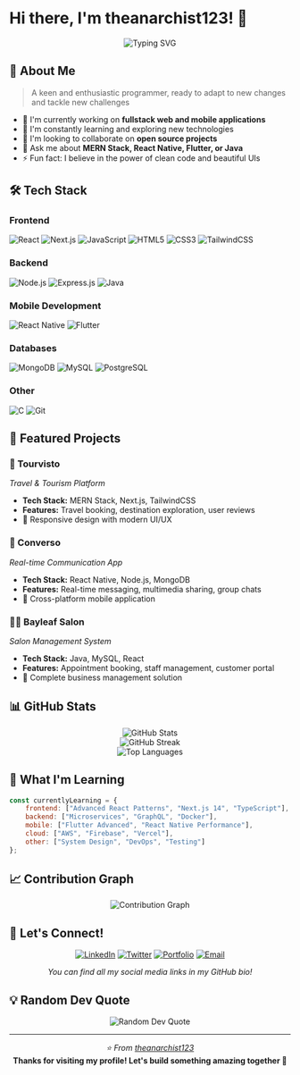 # Hi there, I'm theanarchist123! 👋

<div align="center">
  <img src="https://readme-typing-svg.herokuapp.com?font=Fira+Code&pause=1000&color=36BCF7&center=true&vCenter=true&width=435&lines=Aspiring+Fullstack+Developer;MERN+Stack+Enthusiast;Mobile+App+Developer;Always+learning+new+things" alt="Typing SVG" />
</div>

## 🚀 About Me

> A keen and enthusiastic programmer, ready to adapt to new changes and tackle new challenges

- 🔭 I'm currently working on **fullstack web and mobile applications**
- 🌱 I'm constantly learning and exploring new technologies
- 👯 I'm looking to collaborate on **open source projects**
- 💬 Ask me about **MERN Stack, React Native, Flutter, or Java**
- ⚡ Fun fact: I believe in the power of clean code and beautiful UIs

## 🛠️ Tech Stack

### Frontend
![React](https://img.shields.io/badge/-React-61DAFB?style=flat-square&logo=react&logoColor=black)
![Next.js](https://img.shields.io/badge/-Next.js-000000?style=flat-square&logo=next.js&logoColor=white)
![JavaScript](https://img.shields.io/badge/-JavaScript-F7DF1E?style=flat-square&logo=javascript&logoColor=black)
![HTML5](https://img.shields.io/badge/-HTML5-E34F26?style=flat-square&logo=html5&logoColor=white)
![CSS3](https://img.shields.io/badge/-CSS3-1572B6?style=flat-square&logo=css3&logoColor=white)
![TailwindCSS](https://img.shields.io/badge/-TailwindCSS-38B2AC?style=flat-square&logo=tailwind-css&logoColor=white)

### Backend
![Node.js](https://img.shields.io/badge/-Node.js-339933?style=flat-square&logo=node.js&logoColor=white)
![Express.js](https://img.shields.io/badge/-Express.js-000000?style=flat-square&logo=express&logoColor=white)
![Java](https://img.shields.io/badge/-Java-007396?style=flat-square&logo=java&logoColor=white)

### Mobile Development
![React Native](https://img.shields.io/badge/-React%20Native-61DAFB?style=flat-square&logo=react&logoColor=black)
![Flutter](https://img.shields.io/badge/-Flutter-02569B?style=flat-square&logo=flutter&logoColor=white)

### Databases
![MongoDB](https://img.shields.io/badge/-MongoDB-47A248?style=flat-square&logo=mongodb&logoColor=white)
![MySQL](https://img.shields.io/badge/-MySQL-4479A1?style=flat-square&logo=mysql&logoColor=white)
![PostgreSQL](https://img.shields.io/badge/-PostgreSQL-336791?style=flat-square&logo=postgresql&logoColor=white)

### Other
![C](https://img.shields.io/badge/-C-A8B9CC?style=flat-square&logo=c&logoColor=black)
![Git](https://img.shields.io/badge/-Git-F05032?style=flat-square&logo=git&logoColor=white)

## 🎯 Featured Projects

### 🏨 Tourvisto
*Travel & Tourism Platform*
- **Tech Stack:** MERN Stack, Next.js, TailwindCSS
- **Features:** Travel booking, destination exploration, user reviews
- 🌟 Responsive design with modern UI/UX

### 💬 Converso
*Real-time Communication App*
- **Tech Stack:** React Native, Node.js, MongoDB
- **Features:** Real-time messaging, multimedia sharing, group chats
- 🌟 Cross-platform mobile application

### 💇‍♀️ Bayleaf Salon
*Salon Management System*
- **Tech Stack:** Java, MySQL, React
- **Features:** Appointment booking, staff management, customer portal
- 🌟 Complete business management solution

## 📊 GitHub Stats

<div align="center">
  <img src="https://github-readme-stats.vercel.app/api?username=theanarchist123&show_icons=true&theme=tokyonight&hide_border=true" alt="GitHub Stats" />
</div>

<div align="center">
  <img src="https://github-readme-streak-stats.herokuapp.com/?user=theanarchist123&theme=tokyonight&hide_border=true" alt="GitHub Streak" />
</div>

<div align="center">
  <img src="https://github-readme-stats.vercel.app/api/top-langs/?username=theanarchist123&layout=compact&theme=tokyonight&hide_border=true" alt="Top Languages" />
</div>

## 🌟 What I'm Learning

```javascript
const currentlyLearning = {
    frontend: ["Advanced React Patterns", "Next.js 14", "TypeScript"],
    backend: ["Microservices", "GraphQL", "Docker"],
    mobile: ["Flutter Advanced", "React Native Performance"],
    cloud: ["AWS", "Firebase", "Vercel"],
    other: ["System Design", "DevOps", "Testing"]
};
```

## 📈 Contribution Graph

<div align="center">
  <img src="https://github-readme-activity-graph.vercel.app/graph?username=theanarchist123&theme=tokyo-night&hide_border=true" alt="Contribution Graph" />
</div>

## 🤝 Let's Connect!

<div align="center">
  
[![LinkedIn](https://img.shields.io/badge/-LinkedIn-0077B5?style=for-the-badge&logo=linkedin&logoColor=white)](https://linkedin.com/in/your-profile)
[![Twitter](https://img.shields.io/badge/-Twitter-1DA1F2?style=for-the-badge&logo=twitter&logoColor=white)](https://twitter.com/your-handle)
[![Portfolio](https://img.shields.io/badge/-Portfolio-FF5722?style=for-the-badge&logo=google-chrome&logoColor=white)](https://your-portfolio.com)
[![Email](https://img.shields.io/badge/-Email-D14836?style=for-the-badge&logo=gmail&logoColor=white)](mailto:your-email@example.com)

*You can find all my social media links in my GitHub bio!*

</div>

## 💡 Random Dev Quote

<div align="center">
  <img src="https://quotes-github-readme.vercel.app/api?type=horizontal&theme=tokyonight" alt="Random Dev Quote" />
</div>

---

<div align="center">
  <i>⭐️ From <a href="https://github.com/theanarchist123">theanarchist123</a></i>
  <br>
  <strong>Thanks for visiting my profile! Let's build something amazing together 🚀</strong>
</div>
